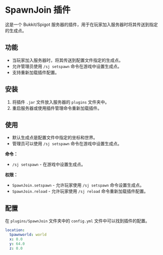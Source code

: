 # SpawnJoin 插件

这是一个 Bukkit/Spigot 服务器的插件，用于在玩家加入服务器时将其传送到指定的生成点。

## 功能

- 当玩家加入服务器时，将其传送到配置文件指定的生成点。
- 允许管理员使用 `/sj setspawn` 命令在游戏中设置生成点。
- 支持重新加载插件配置。

## 安装

1. 将插件 `.jar` 文件放入服务器的 `plugins` 文件夹中。
2. 重启服务器或使用插件管理命令重新加载插件。

## 使用

- 默认生成点是配置文件中指定的坐标和世界。
- 管理员可以使用 `/sj setspawn` 命令在游戏中设置生成点。

**命令：**

- `/sj setspawn` - 在游戏中设置生成点。

**权限：**

- `SpawnJoin.setspawn` - 允许玩家使用 `/sj setspawn` 命令设置生成点。
- `SpawnJoin.reload` - 允许玩家使用 `/sj reload` 命令重新加载插件配置。

## 配置

在 `plugins/SpawnJoin` 文件夹中的 `config.yml` 文件中可以找到插件的配置。

```yaml
location:
  Spawnworld: world
  x: 0.0
  y: 64.0
  z: 0.0
